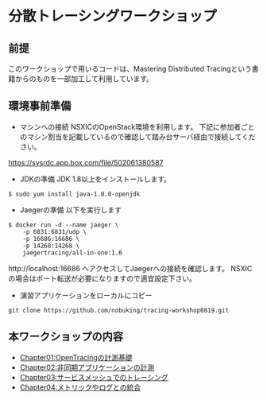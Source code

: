 # 分散トレーシングワークショップ 

## 前提
このワークショップで用いるコードは、Mastering Distributed Tracingという書籍からのものを一部加工して利用しています。

## 環境事前準備
* マシンへの接続
NSXICのOpenStack環境を利用します。
下記に参加者ごとのマシン割当を記載しているので確認して踏み台サーバ経由で接続してください。

<https://sysrdc.app.box.com/file/502061380587>

* JDKの準備
JDK 1.8以上をインストールします。

```
$ sudo yum install java-1.8.0-openjdk
```

* Jaegerの準備
以下を実行します

```
$ docker run -d --name jaeger \
    -p 6831:6831/udp \
    -p 16686:16686 \
    -p 14268:14268 \
    jaegertracing/all-in-one:1.6
```

http://localhost:16686
へアクセスしてJaegerへの接続を確認します。
NSXICの場合はポート転送が必要になりますので適宜設定下さい。

* 演習アプリケーションをローカルにコピー

```
git clone https://github.com/nobuking/tracing-workshop0819.git
```


## 本ワークショップの内容

* [Chapter01:OpenTracingの計測基礎](./Chapter01)
* [Chapter02:非同期アプリケーションの計測](./Chapter02)
* [Chapter03:サービスメッシュでのトレーシング](./Chapter03)
* [Chapter04:メトリックやログとの統合](./Chapter04)


